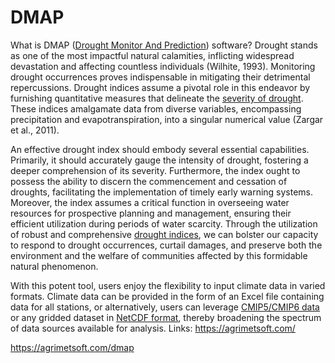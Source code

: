 # DMAP
What is DMAP (<a href="https://agrimetsoft.com/dmap" target="_blank">Drought Monitor And Prediction</a>) software?
Drought stands as one of the most impactful natural calamities, inflicting widespread devastation and affecting countless individuals (Wilhite, 1993). Monitoring drought occurrences proves indispensable in mitigating their detrimental repercussions. Drought indices assume a pivotal role in this endeavor by furnishing quantitative measures that delineate the <a href="https://agrimetsoft.com/dmap" target="_blank">severity of drought</a>. These indices amalgamate data from diverse variables, encompassing precipitation and evapotranspiration, into a singular numerical value (Zargar et al., 2011).

An effective drought index should embody several essential capabilities. Primarily, it should accurately gauge the intensity of drought, fostering a deeper comprehension of its severity. Furthermore, the index ought to possess the ability to discern the commencement and cessation of droughts, facilitating the implementation of timely early warning systems. Moreover, the index assumes a critical function in overseeing water resources for prospective planning and management, ensuring their efficient utilization during periods of water scarcity. Through the utilization of robust and comprehensive <a href="https://agrimetsoft.com/dmap" target="_blank">drought indices</a>, we can bolster our capacity to respond to drought occurrences, curtail damages, and preserve both the environment and the welfare of communities affected by this formidable natural phenomenon.

With this potent tool, users enjoy the flexibility to input climate data in varied formats. Climate data can be provided in the form of an Excel file containing data for all stations, or alternatively, users can leverage <a href="https://agrimetsoft.com/sd-gcm" target="_blank">CMIP5/CMIP6 data</a> or any gridded dataset in <a href="https://agrimetsoft.com/taylor_diagram_software" target="_blank">NetCDF format</a>, thereby broadening the spectrum of data sources available for analysis. 
Links:
https://agrimetsoft.com/

https://agrimetsoft.com/dmap
